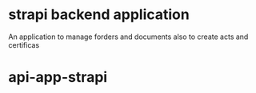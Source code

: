 # strapi backend application
An application to manage forders and documents also to create acts and certificas
# api-app-strapi
